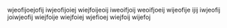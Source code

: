 wjeofijoejofij
iwjeofijoiej
wiejfoijeoij
iweoifjoij
weoifjoeij
wijeofije
ijij
iwjeofij
joiwjeofij
wiejfoije
wiejfoiej
wjefioej
wiejfoij
wijefoj
